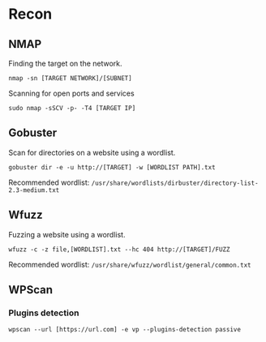 # Recon

## NMAP
Finding the target on the network.
```console
nmap -sn [TARGET NETWORK]/[SUBNET]
```
Scanning for open ports and services
```console
sudo nmap -sSCV -p- -T4 [TARGET IP]
```

## Gobuster
Scan for directories on a website using a wordlist.
```console
gobuster dir -e -u http://[TARGET] -w [WORDLIST PATH].txt
```
Recommended wordlist: `/usr/share/wordlists/dirbuster/directory-list-2.3-medium.txt`

## Wfuzz
Fuzzing a website using a wordlist.
```console
wfuzz -c -z file,[WORDLIST].txt --hc 404 http://[TARGET]/FUZZ
```
Recommended wordlist: `/usr/share/wfuzz/wordlist/general/common.txt`

## WPScan
### Plugins detection
```console
wpscan --url [https://url.com] -e vp --plugins-detection passive
```
